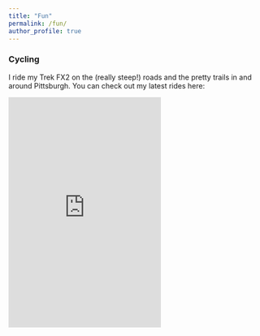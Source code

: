 ```yaml
---
title: "Fun"
permalink: /fun/
author_profile: true
---
```


### Cycling
I ride my Trek FX2 on the (really steep!) roads and the pretty trails in and around Pittsburgh. You can check out my latest rides here:

<iframe height='454' width='300' frameborder='0' allowtransparency='true' scrolling='no' src='https://www.strava.com/athletes/48426913/latest-rides/1e210966af9f839fd97cd85df9571dd91169d955'></iframe>
